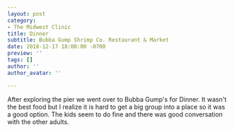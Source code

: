 ```yaml
---
layout: post
category:
- The Midwest Clinic
title: Dinner
subtitle: Bubba Gump Shrimp Co. Restaurant & Market
date: 2018-12-17 18:00:00 -0700
preview: ''
tags: []
author: ''
author_avatar: ''

---
```

After exploring the pier we went over to Bubba Gump's for Dinner. It wasn't the best food but I realize it is hard to get a big group into a place so it was a good option. The kids seem to do fine and there was good conversation with the other adults.